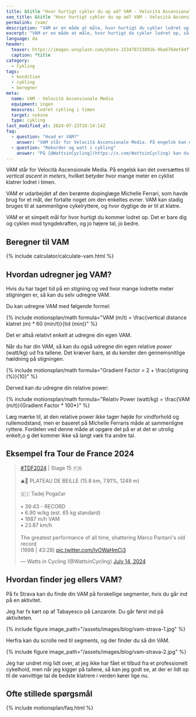 ```yaml
---
title: &title "Hvor hurtigt cykler du op ad? VAM - Velocità Ascensionale Media"
seo_title: &title "Hvor hurtigt cykler du op ad? VAM - Velocità Ascensionale Media"
permalink: /vam/
description: "VAM er en måde at måle, hvor hurtigt du cykler lodret op, så du kan sammenligne dig med de bedste klatrere i verden."
excerpt: "VAM er en måde at måle, hvor hurtigt du cykler lodret op, så du kan sammenligne dig med de bedste klatrere i verden."
language: da
header:
  teaser: https://images.unsplash.com/photo-1534787238916-9ba6764efd4f?q=10&w=400&h=300&auto=format&fit=crop&ixlib=rb-4.0.3&ixid=M3wxMjA3fDB8MHxwaG90by1wYWdlfHx8fGVufDB8fHx8fA%3D%3D
  caption: *title
category:
  - Cykling
tags:
  - kondition
  - cykling
  - beregner
meta:
  name: VAM - Velocità Ascensionale Media
  equipment: ingen
  measures: lodret cykling i timen
  target: voksne
  type: cykling
last_modified_at: 2024-07-23T10:14:14Z
faq:
  - question: "Hvad er VAM?"
    answer: "VAM står for Velocità Ascensionale Media. På engelsk kan det oversættes til _vertical ascent in meters_, hvilket betyder hvor mange meter en cyklist klatrer lodret i timen."
  - question: "Rekorder og watt i cykling"
    answer: "På [@WattsinCycling](https://x.com/WattsinCycling) kan du følge med i de vilde rekorder der bliver kørt i øjeblikket i cykling."
---
```


VAM står for Velocità Ascensionale Media. På engelsk kan det oversættes til _vertical ascent in meters_, hvilket betyder hvor mange meter en cyklist klatrer lodret i timen.

VAM er udarbejdet af den berømte dopinglæge Michelle Ferrari, som havde brug for et mål, der fortalte noget om den enkeltes evner. VAM kan stadig bruges til at sammenligne cykelryttere, og hvor dygtige de er til at klatre.

VAM er et simpelt mål for hvor hurtigt du kommer lodret op. Det er bare dig og cyklen mod tyngdekraften, og jo højere tal, jo bedre.

## Beregner til VAM

{% include calculator/calculate-vam.html %}

## Hvordan udregner jeg VAM?

Hvis du har taget tid på en stigning og ved hvor mange lodrette meter stigningen er, så kan du selv udregne VAM.

Du kan udregne VAM med følgende formel:

{% include motionsplan/math formula="VAM (m/t) = \frac{vertical distance klatret (m) * 60 (min/t)}{tid (min)}" %}

Det er altså relativt enkelt at udregne din egen VAM.

Når du har din VAM, så kan du også udregne din egen relative _power_ (watt/kg) ud fra tallene. Det kræver bare, at du kender den gennemsnitlige hældning på stigningen.

{% include motionsplan/math formula="Gradient Factor = 2 + \frac{stigning (%)}{10}" %}

Derved kan du udregne din relative power:

{% include motionsplan/math formula="Relativ Power (watt/kg) = \frac{VAM (m/t)}{Gradient Factor * 100*}" %}

Læg mærke til, at den relative power ikke tager højde for vindforhold og rullemodstand, men er baseret på Michelle Ferraris måde at sammenligne ryttere. Fordelen ved denne måde at opgøre det på er at det er utrolig enkelt,o g det kommer ikke så langt væk fra andre tal.

## Eksempel fra Tour de France 2024

<blockquote class="twitter-tweet"><p lang="en" dir="ltr"><a href="https://twitter.com/hashtag/TDF2024?src=hash&amp;ref_src=twsrc%5Etfw">#TDF2024</a> | Stage 15 🇫🇷<br><br>⛰️🏁 PLATEAU DE BEILLE (15.8 km, 7.91%, 1249 m)<br><br>🇸🇮 Tadej Pogačar <br><br>• 39:43 - RECORD<br>• 6.90 w/kg (est. 65 kg standard)<br>• 1887 m/h VAM<br>• 23.87 km/h<br><br>The greatest performance of all time, shattering Marco Pantani&#39;s old record<br>(1998 | 43:28) <a href="https://t.co/IvOWaHmCj3">pic.twitter.com/IvOWaHmCj3</a></p>&mdash; Watts in Cycling (@WattsinCycling) <a href="https://twitter.com/WattsinCycling/status/1812516460578639997?ref_src=twsrc%5Etfw">July 14, 2024</a></blockquote> <script async src="https://platform.twitter.com/widgets.js" charset="utf-8"></script>

## Hvordan finder jeg ellers VAM?

På fx Strava kan du finde din VAM på forskellige segmenter, hvis du går ind på en aktivitet.

Jeg har fx kørt op af Tabayesco på Lanzarote. Du går først ind på aktiviteten.

{% include figure image_path="/assets/images/blog/vam-strava-1.jpg" %}

Herfra kan du scrolle ned til segments, og der finder du så din VAM.

{% include figure image_path="/assets/images/blog/vam-strava-2.jpg" %}

Jeg har undret mig lidt over, at jeg ikke har fået et tilbud fra et professionelt cykelhold, men når jeg kigger på tallene, så kan jeg godt se, at der er lidt op til de vanvittige tal de bedste klatrere i verden kører lige nu.

## Ofte stillede spørgsmål

{% include motionsplan/faq.html %}
